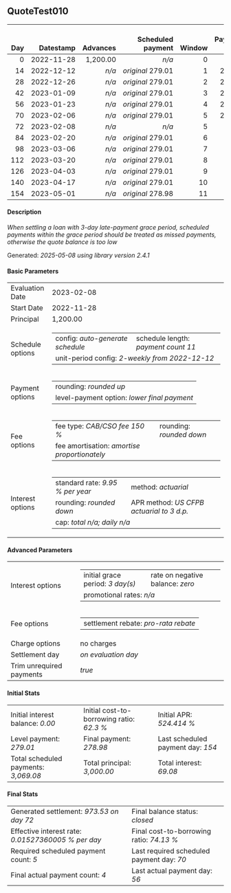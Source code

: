 <h2>QuoteTest010</h2>
<table>
    <thead style="vertical-align: bottom;">
        <th class="ci00" style="text-align: right;">Day</th>
        <th class="ci01" style="text-align: right;">Datestamp</th>
        <th class="ci02" style="text-align: right;">Advances</th>
        <th class="ci03" style="text-align: right;">Scheduled payment</th>
        <th class="ci04" style="text-align: right;">Window</th>
        <th class="ci05" style="text-align: right;">Payment due</th>
        <th class="ci06" style="text-align: right;">Actual payments</th>
        <th class="ci07" style="text-align: right;">Generated payment</th>
        <th class="ci08" style="text-align: right;">Net effect</th>
        <th class="ci09" style="text-align: right;">Payment status</th>
        <th class="ci10" style="text-align: right;">Balance status</th>
        <th class="ci11" style="text-align: right;">Actuarial interest</th>
        <th class="ci12" style="text-align: right;">New interest</th>
        <th class="ci13" style="text-align: right;">Interest portion</th>
        <th class="ci14" style="text-align: right;">Fee rebate if&nbsp;settled</th>
        <th class="ci15" style="text-align: right;">Fee rebate</th>
        <th class="ci16" style="text-align: right;">Fee portion</th>
        <th class="ci17" style="text-align: right;">Principal portion</th>
        <th class="ci18" style="text-align: right;">Interest balance</th>
        <th class="ci19" style="text-align: right;">Fee balance</th>
        <th class="ci20" style="text-align: right;">Principal balance</th>
        <th class="ci21" style="text-align: right;">Settlement figure</th>
    </thead>
    <tr style="text-align: right;">
        <td class="ci00">0</td>
        <td class="ci01" style="white-space: nowrap;">2022-11-28</td>
        <td class="ci02">1,200.00</td>
        <td class="ci03" style="white-space: nowrap;"><i>n/a<i></td>
        <td class="ci04">0</td>
        <td class="ci05">0.00</td>
        <td class="ci06"><i>n/a</i></td>
        <td class="ci07"><i>n/a</i></td>
        <td class="ci08">0.00</td>
        <td class="ci09"><i>none&nbsp;scheduled</i></td>
        <td class="ci10">open</td>
        <td class="ci11">0.0000</td>
        <td class="ci12">0.0000</td>
        <td class="ci13">0.00</td>
        <td class="ci14">1,800.00</td>
        <td class="ci15">0.00</td>
        <td class="ci16">0.00</td>
        <td class="ci17">0.00</td>
        <td class="ci18">0.0000</td>
        <td class="ci19">1,800.00</td>
        <td class="ci20">1,200.00</td>
        <td class="ci21">3,000.00</td>
    </tr>
    <tr style="text-align: right;">
        <td class="ci00">14</td>
        <td class="ci01" style="white-space: nowrap;">2022-12-12</td>
        <td class="ci02"><i>n/a</i></td>
        <td class="ci03" style="white-space: nowrap;"><i>original</i> 279.01</td>
        <td class="ci04">1</td>
        <td class="ci05">279.01</td>
        <td class="ci06"><i>confirmed</i>&nbsp;279.01</td>
        <td class="ci07"><i>n/a</i></td>
        <td class="ci08">279.01</td>
        <td class="ci09"><i>payment&nbsp;made</i></td>
        <td class="ci10">open</td>
        <td class="ci11">11.4493</td>
        <td class="ci12">11.4493</td>
        <td class="ci13">11.44</td>
        <td class="ci14">1,636.37</td>
        <td class="ci15">0.00</td>
        <td class="ci16">160.55</td>
        <td class="ci17">107.02</td>
        <td class="ci18">0.0000</td>
        <td class="ci19">1,639.45</td>
        <td class="ci20">1,092.98</td>
        <td class="ci21">1,096.06</td>
    </tr>
    <tr style="text-align: right;">
        <td class="ci00">28</td>
        <td class="ci01" style="white-space: nowrap;">2022-12-26</td>
        <td class="ci02"><i>n/a</i></td>
        <td class="ci03" style="white-space: nowrap;"><i>original</i> 279.01</td>
        <td class="ci04">2</td>
        <td class="ci05">279.01</td>
        <td class="ci06"><i>confirmed</i>&nbsp;279.01</td>
        <td class="ci07"><i>n/a</i></td>
        <td class="ci08">279.01</td>
        <td class="ci09"><i>payment&nbsp;made</i></td>
        <td class="ci10">open</td>
        <td class="ci11">10.4282</td>
        <td class="ci12">10.4282</td>
        <td class="ci13">10.42</td>
        <td class="ci14">1,472.73</td>
        <td class="ci15">0.00</td>
        <td class="ci16">161.16</td>
        <td class="ci17">107.43</td>
        <td class="ci18">0.0000</td>
        <td class="ci19">1,478.29</td>
        <td class="ci20">985.55</td>
        <td class="ci21">991.11</td>
    </tr>
    <tr style="text-align: right;">
        <td class="ci00">42</td>
        <td class="ci01" style="white-space: nowrap;">2023-01-09</td>
        <td class="ci02"><i>n/a</i></td>
        <td class="ci03" style="white-space: nowrap;"><i>original</i> 279.01</td>
        <td class="ci04">3</td>
        <td class="ci05">279.01</td>
        <td class="ci06"><i>confirmed</i>&nbsp;279.01</td>
        <td class="ci07"><i>n/a</i></td>
        <td class="ci08">279.01</td>
        <td class="ci09"><i>payment&nbsp;made</i></td>
        <td class="ci10">open</td>
        <td class="ci11">9.4031</td>
        <td class="ci12">9.4031</td>
        <td class="ci13">9.40</td>
        <td class="ci14">1,309.10</td>
        <td class="ci15">0.00</td>
        <td class="ci16">161.77</td>
        <td class="ci17">107.84</td>
        <td class="ci18">0.0000</td>
        <td class="ci19">1,316.52</td>
        <td class="ci20">877.71</td>
        <td class="ci21">885.13</td>
    </tr>
    <tr style="text-align: right;">
        <td class="ci00">56</td>
        <td class="ci01" style="white-space: nowrap;">2023-01-23</td>
        <td class="ci02"><i>n/a</i></td>
        <td class="ci03" style="white-space: nowrap;"><i>original</i> 279.01</td>
        <td class="ci04">4</td>
        <td class="ci05">279.01</td>
        <td class="ci06"><i>confirmed</i>&nbsp;279.01</td>
        <td class="ci07"><i>n/a</i></td>
        <td class="ci08">279.01</td>
        <td class="ci09"><i>payment&nbsp;made</i></td>
        <td class="ci10">open</td>
        <td class="ci11">8.3741</td>
        <td class="ci12">8.3741</td>
        <td class="ci13">8.37</td>
        <td class="ci14">1,145.46</td>
        <td class="ci15">0.00</td>
        <td class="ci16">162.39</td>
        <td class="ci17">108.25</td>
        <td class="ci18">0.0000</td>
        <td class="ci19">1,154.13</td>
        <td class="ci20">769.46</td>
        <td class="ci21">778.13</td>
    </tr>
    <tr style="text-align: right;">
        <td class="ci00">70</td>
        <td class="ci01" style="white-space: nowrap;">2023-02-06</td>
        <td class="ci02"><i>n/a</i></td>
        <td class="ci03" style="white-space: nowrap;"><i>original</i> 279.01</td>
        <td class="ci04">5</td>
        <td class="ci05">279.01</td>
        <td class="ci06"><i>n/a</i></td>
        <td class="ci07"><i>n/a</i></td>
        <td class="ci08">0.00</td>
        <td class="ci09"><i>payment&nbsp;due</i></td>
        <td class="ci10">open</td>
        <td class="ci11">7.3413</td>
        <td class="ci12">7.3413</td>
        <td class="ci13">0.00</td>
        <td class="ci14">981.82</td>
        <td class="ci15">0.00</td>
        <td class="ci16">0.00</td>
        <td class="ci17">0.00</td>
        <td class="ci18">7.3413</td>
        <td class="ci19">1,154.13</td>
        <td class="ci20">769.46</td>
        <td class="ci21">949.11</td>
    </tr>
    <tr style="text-align: right;">
        <td class="ci00">72</td>
        <td class="ci01" style="white-space: nowrap;">2023-02-08</td>
        <td class="ci02"><i>n/a</i></td>
        <td class="ci03" style="white-space: nowrap;"><i>n/a<i></td>
        <td class="ci04">5</td>
        <td class="ci05">0.00</td>
        <td class="ci06"><i>n/a</i></td>
        <td class="ci07">973.53</td>
        <td class="ci08">973.53</td>
        <td class="ci09"><i>generated</i></td>
        <td class="ci10">closed</td>
        <td class="ci11">1.0488</td>
        <td class="ci12">1.0488</td>
        <td class="ci13">8.39</td>
        <td class="ci14">958.45</td>
        <td class="ci15">958.45</td>
        <td class="ci16">195.68</td>
        <td class="ci17">769.46</td>
        <td class="ci18">0.0000</td>
        <td class="ci19">0.00</td>
        <td class="ci20">0.00</td>
        <td class="ci21">0.00</td>
    </tr>
    <tr style="text-align: right;">
        <td class="ci00">84</td>
        <td class="ci01" style="white-space: nowrap;">2023-02-20</td>
        <td class="ci02"><i>n/a</i></td>
        <td class="ci03" style="white-space: nowrap;"><i>original</i> 279.01</td>
        <td class="ci04">6</td>
        <td class="ci05">0.00</td>
        <td class="ci06"><i>n/a</i></td>
        <td class="ci07"><i>n/a</i></td>
        <td class="ci08">0.00</td>
        <td class="ci09"><i>no&nbsp;longer&nbsp;required</i></td>
        <td class="ci10">closed</td>
        <td class="ci11">0.0000</td>
        <td class="ci12">0.0000</td>
        <td class="ci13">0.00</td>
        <td class="ci14">0.00</td>
        <td class="ci15">0.00</td>
        <td class="ci16">0.00</td>
        <td class="ci17">0.00</td>
        <td class="ci18">0.0000</td>
        <td class="ci19">0.00</td>
        <td class="ci20">0.00</td>
        <td class="ci21">0.00</td>
    </tr>
    <tr style="text-align: right;">
        <td class="ci00">98</td>
        <td class="ci01" style="white-space: nowrap;">2023-03-06</td>
        <td class="ci02"><i>n/a</i></td>
        <td class="ci03" style="white-space: nowrap;"><i>original</i> 279.01</td>
        <td class="ci04">7</td>
        <td class="ci05">0.00</td>
        <td class="ci06"><i>n/a</i></td>
        <td class="ci07"><i>n/a</i></td>
        <td class="ci08">0.00</td>
        <td class="ci09"><i>no&nbsp;longer&nbsp;required</i></td>
        <td class="ci10">closed</td>
        <td class="ci11">0.0000</td>
        <td class="ci12">0.0000</td>
        <td class="ci13">0.00</td>
        <td class="ci14">0.00</td>
        <td class="ci15">0.00</td>
        <td class="ci16">0.00</td>
        <td class="ci17">0.00</td>
        <td class="ci18">0.0000</td>
        <td class="ci19">0.00</td>
        <td class="ci20">0.00</td>
        <td class="ci21">0.00</td>
    </tr>
    <tr style="text-align: right;">
        <td class="ci00">112</td>
        <td class="ci01" style="white-space: nowrap;">2023-03-20</td>
        <td class="ci02"><i>n/a</i></td>
        <td class="ci03" style="white-space: nowrap;"><i>original</i> 279.01</td>
        <td class="ci04">8</td>
        <td class="ci05">0.00</td>
        <td class="ci06"><i>n/a</i></td>
        <td class="ci07"><i>n/a</i></td>
        <td class="ci08">0.00</td>
        <td class="ci09"><i>no&nbsp;longer&nbsp;required</i></td>
        <td class="ci10">closed</td>
        <td class="ci11">0.0000</td>
        <td class="ci12">0.0000</td>
        <td class="ci13">0.00</td>
        <td class="ci14">0.00</td>
        <td class="ci15">0.00</td>
        <td class="ci16">0.00</td>
        <td class="ci17">0.00</td>
        <td class="ci18">0.0000</td>
        <td class="ci19">0.00</td>
        <td class="ci20">0.00</td>
        <td class="ci21">0.00</td>
    </tr>
    <tr style="text-align: right;">
        <td class="ci00">126</td>
        <td class="ci01" style="white-space: nowrap;">2023-04-03</td>
        <td class="ci02"><i>n/a</i></td>
        <td class="ci03" style="white-space: nowrap;"><i>original</i> 279.01</td>
        <td class="ci04">9</td>
        <td class="ci05">0.00</td>
        <td class="ci06"><i>n/a</i></td>
        <td class="ci07"><i>n/a</i></td>
        <td class="ci08">0.00</td>
        <td class="ci09"><i>no&nbsp;longer&nbsp;required</i></td>
        <td class="ci10">closed</td>
        <td class="ci11">0.0000</td>
        <td class="ci12">0.0000</td>
        <td class="ci13">0.00</td>
        <td class="ci14">0.00</td>
        <td class="ci15">0.00</td>
        <td class="ci16">0.00</td>
        <td class="ci17">0.00</td>
        <td class="ci18">0.0000</td>
        <td class="ci19">0.00</td>
        <td class="ci20">0.00</td>
        <td class="ci21">0.00</td>
    </tr>
    <tr style="text-align: right;">
        <td class="ci00">140</td>
        <td class="ci01" style="white-space: nowrap;">2023-04-17</td>
        <td class="ci02"><i>n/a</i></td>
        <td class="ci03" style="white-space: nowrap;"><i>original</i> 279.01</td>
        <td class="ci04">10</td>
        <td class="ci05">0.00</td>
        <td class="ci06"><i>n/a</i></td>
        <td class="ci07"><i>n/a</i></td>
        <td class="ci08">0.00</td>
        <td class="ci09"><i>no&nbsp;longer&nbsp;required</i></td>
        <td class="ci10">closed</td>
        <td class="ci11">0.0000</td>
        <td class="ci12">0.0000</td>
        <td class="ci13">0.00</td>
        <td class="ci14">0.00</td>
        <td class="ci15">0.00</td>
        <td class="ci16">0.00</td>
        <td class="ci17">0.00</td>
        <td class="ci18">0.0000</td>
        <td class="ci19">0.00</td>
        <td class="ci20">0.00</td>
        <td class="ci21">0.00</td>
    </tr>
    <tr style="text-align: right;">
        <td class="ci00">154</td>
        <td class="ci01" style="white-space: nowrap;">2023-05-01</td>
        <td class="ci02"><i>n/a</i></td>
        <td class="ci03" style="white-space: nowrap;"><i>original</i> 278.98</td>
        <td class="ci04">11</td>
        <td class="ci05">0.00</td>
        <td class="ci06"><i>n/a</i></td>
        <td class="ci07"><i>n/a</i></td>
        <td class="ci08">0.00</td>
        <td class="ci09"><i>no&nbsp;longer&nbsp;required</i></td>
        <td class="ci10">closed</td>
        <td class="ci11">0.0000</td>
        <td class="ci12">0.0000</td>
        <td class="ci13">0.00</td>
        <td class="ci14">0.00</td>
        <td class="ci15">0.00</td>
        <td class="ci16">0.00</td>
        <td class="ci17">0.00</td>
        <td class="ci18">0.0000</td>
        <td class="ci19">0.00</td>
        <td class="ci20">0.00</td>
        <td class="ci21">0.00</td>
    </tr>
</table>
<h4>Description</h4>
<p><i>When settling a loan with 3-day late-payment grace period, scheduled payments within the grace period should be treated as missed payments, otherwise the quote balance is too low</i></p>
<p>Generated: <i>2025-05-08 using library version 2.4.1</i></p>
<h4>Basic Parameters</h4>
<table>
    <tr>
        <td>Evaluation Date</td>
        <td>2023-02-08</td>
    </tr>
    <tr>
        <td>Start Date</td>
        <td>2022-11-28</td>
    </tr>
    <tr>
        <td>Principal</td>
        <td>1,200.00</td>
    </tr>
    <tr>
        <td>Schedule options</td>
        <td>
            <table>
                <tr>
                    <td>config: <i>auto-generate schedule</i></td>
                    <td>schedule length: <i><i>payment count</i> 11</i></td>
                </tr>
                <tr>
                    <td colspan="2" style="white-space: nowrap;">unit-period config: <i>2-weekly from 2022-12-12</i></td>
                </tr>
            </table>
        </td>
    </tr>
    <tr>
        <td>Payment options</td>
        <td>
            <table>
                <tr>
                    <td>rounding: <i>rounded up</i></td>
                </tr>
                <tr>
                    <td>level-payment option: <i>lower&nbsp;final&nbsp;payment</i></td>
                </tr>
            </table>
        </td>
    </tr>
    <tr>
        <td>Fee options</td>
        <td>
            <table>
                <tr>
                    <td>fee type: <i><i>CAB/CSO fee</i> 150 %</i></td>
                    <td>rounding: <i>rounded down</i></td>
                </tr>
                <tr>
                    <td>fee amortisation: <i>amortise proportionately</i></td>
                </tr>
            </table>
        </td>
    </tr>
    <tr>
        <td>Interest options</td>
        <td>
            <table>
                <tr>
                    <td>standard rate: <i>9.95 % per year</i></td>
                    <td>method: <i>actuarial</i></td>
                </tr>
                <tr>
                    <td>rounding: <i>rounded down</i></td>
                    <td>APR method: <i>US CFPB actuarial to 3 d.p.</i></td>
                </tr>
                <tr>
                    <td colspan="2">cap: <i>total <i>n/a</i>; daily <i>n/a</i></td>
                </tr>
            </table>
        </td>
    </tr>
</table>
<h4>Advanced Parameters</h4>
<table>
    <tr>
        <td>Interest options</td>
        <td>
            <table>
                <tr>
                    <td>initial grace period: <i>3 day(s)</i></td>
                    <td>rate on negative balance: <i>zero</i></td>
                </tr>
                <tr>
                    <td colspan="2">promotional rates: <i><i>n/a</i></i></td>
                </tr>
            </table>
        </td>
    </tr>
    <tr>
        <td>Fee options</td>
        <td>
            <table>
                <tr>
                    <td>settlement rebate: <i>pro-rata rebate</i></td>
                </tr>
            </table>
        </td>
    </tr>
    <tr>
        <td>Charge options</td>
        <td>no charges
        </td>
    </tr>
    <tr>
        <td>Settlement day</td><td><i><i>on evaluation day</i></i></td>
    </tr>
    <tr>
        <td>Trim unrequired payments</td><td><i>true</i></td>
    </tr>
</table>
<h4>Initial Stats</h4>
<table>
    <tr>
        <td>Initial interest balance: <i>0.00</i></td>
        <td>Initial cost-to-borrowing ratio: <i>62.3 %</i></td>
        <td>Initial APR: <i>524.414 %</i></td>
    </tr>
    <tr>
        <td>Level payment: <i>279.01</i></td>
        <td>Final payment: <i>278.98</i></td>
        <td>Last scheduled payment day: <i>154</i></td>
    </tr>
    <tr>
        <td>Total scheduled payments: <i>3,069.08</i></td>
        <td>Total principal: <i>3,000.00</i></td>
        <td>Total interest: <i>69.08</i></td>
    </tr>
</table>
<h4>Final Stats</h4>
<table>
    <tr>
        <td>Generated settlement: <i>973.53 on day 72</i></td>
        <td>Final balance status: <i>closed</i></td>
    </tr>
    <tr>
        <td>Effective interest rate: <i>0.01527360005 % per day</i></td>
        <td>Final cost-to-borrowing ratio: <i>74.13 %</i></td>
    </tr>
    <tr>
        <td>Required scheduled payment count: <i>5</i></td>
        <td>Last required scheduled payment day: <i>70</i></td>
    </tr>
    <tr>
        <td>Final actual payment count: <i>4</i></td>
        <td>Last actual payment day: <i>56</i></td>
    </tr>
</table>
